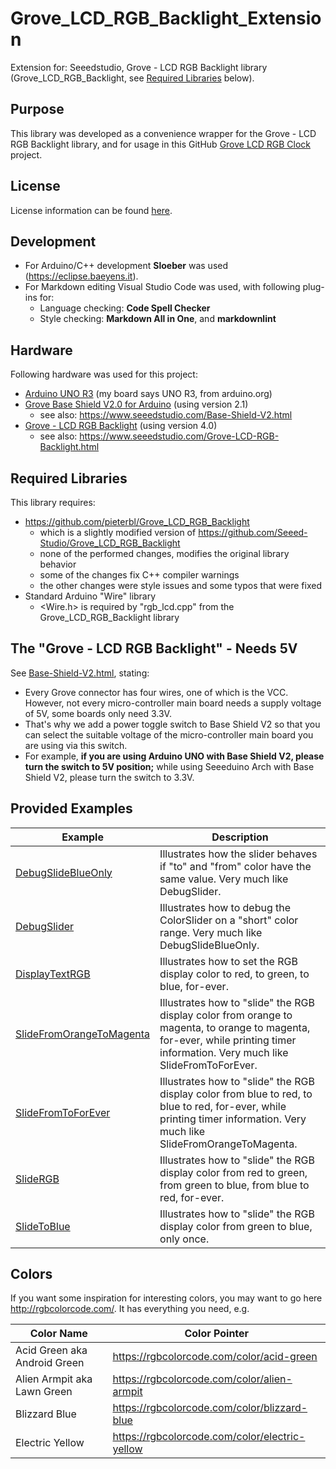 # Grove\_LCD\_RGB\_Backlight\_Extension

Extension for: Seeedstudio, Grove - LCD RGB Backlight library
(Grove\_LCD\_RGB\_Backlight, see [Required Libraries](#required-libraries) below).

## Purpose

This library was developed as a convenience wrapper for the Grove - LCD RGB Backlight library, and for usage in this GitHub [Grove LCD RGB Clock](https://github.com/pieterbl/Grove_LCD_RGB_Clock) project.

## License

License information can be found [here](./LICENSE.md).

## Development

- For Arduino/C++ development **Sloeber** was used (<https://eclipse.baeyens.it>).
- For Markdown editing Visual Studio Code was used, with following plug-ins for:
  - Language checking: **Code Spell Checker**
  - Style checking: **Markdown All in One**, and **markdownlint**

## Hardware

Following hardware was used for this project:

- [Arduino UNO R3](https://www.seeedstudio.com/Arduino-Uno-Rev3-p-2995.html) (my board says UNO R3, from arduino.org)
- [Grove Base Shield V2.0 for Arduino](http://wiki.seeedstudio.com/Base_Shield_V2/) (using version 2.1)
  - see also: <https://www.seeedstudio.com/Base-Shield-V2.html>
- [Grove - LCD RGB Backlight](http://wiki.seeedstudio.com/Grove-LCD_RGB_Backlight/) (using version 4.0)
  - see also: <https://www.seeedstudio.com/Grove-LCD-RGB-Backlight.html>

## Required Libraries

This library requires:

- <https://github.com/pieterbl/Grove_LCD_RGB_Backlight>
  - which is a slightly modified version of <https://github.com/Seeed-Studio/Grove_LCD_RGB_Backlight>
  - none of the performed changes, modifies the original library behavior
  - some of the changes fix C++ compiler warnings
  - the other changes were style issues and some typos that were fixed
- Standard Arduino "Wire" library
  - \<Wire.h\> is required by "rgb\_lcd.cpp" from the Grove\_LCD\_RGB\_Backlight library

## The "Grove - LCD RGB Backlight" - Needs 5V

See [Base-Shield-V2.html](https://www.seeedstudio.com/Base-Shield-V2.html), stating:

- Every Grove connector has four wires, one of which is the VCC. However, not every micro-controller main board needs a supply voltage of 5V, some boards only need 3.3V.
- That's why we add a power toggle switch to Base Shield V2 so that you can select the suitable voltage of the micro-controller main board you are using via this switch.
- For example, **if you are using Arduino UNO with Base Shield V2, please turn the switch to 5V position;** while using Seeeduino Arch with Base Shield V2, please turn the switch to 3.3V.

## Provided Examples

| Example | Description |
| ------- | ----------- |
| [DebugSlideBlueOnly](./examples/DebugSlideBlueOnly/DebugSlideBlueOnly.ino) | Illustrates how the slider behaves if "to" and "from" color have the same value. Very much like DebugSlider. |
| [DebugSlider](./examples/DebugSlider/DebugSlider.ino)                      | Illustrates how to debug the ColorSlider on a "short" color range. Very much like DebugSlideBlueOnly. |
| [DisplayTextRGB](./examples/DisplayTextRGB/DisplayTextRGB.ino)             | Illustrates how to set the RGB display color to red, to green, to blue, for-ever. |
| [SlideFromOrangeToMagenta](./examples/SlideFromOrangeToMagenta/SlideFromOrangeToMagenta.ino) | Illustrates how to "slide" the RGB display color from orange to magenta, to orange to magenta, for-ever, while printing timer information. Very much like SlideFromToForEver. |
| [SlideFromToForEver](./examples/SlideFromToForEver/SlideFromToForEver.ino) | Illustrates how to "slide" the RGB display color from blue to red, to blue to red, for-ever, while printing timer information. Very much like SlideFromOrangeToMagenta.|
| [SlideRGB](./examples/SlideRGB/SlideRGB.ino)                               | Illustrates how to "slide" the RGB display color from red to green, from green to blue, from blue to red, for-ever. |
| [SlideToBlue](./examples/SlideToBlue/SlideToBlue.ino)                      | Illustrates how to "slide" the RGB display color from green to blue, only once. |

## Colors

If you want some inspiration for interesting colors, you may want to go here <http://rgbcolorcode.com/>. It has everything you need, e.g.

| Color Name | Color Pointer |
| ---------- | ------------- |
| Acid Green aka Android Green | <https://rgbcolorcode.com/color/acid-green> |
| Alien Armpit aka Lawn Green | <https://rgbcolorcode.com/color/alien-armpit> |
| Blizzard Blue | <https://rgbcolorcode.com/color/blizzard-blue> |
| Electric Yellow | <https://rgbcolorcode.com/color/electric-yellow> |
